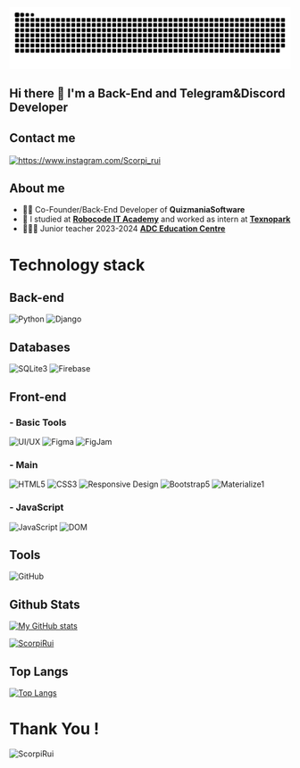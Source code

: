 ![](https://github.com/Platane/snk/raw/output/github-contribution-grid-snake.svg)

## Hi there 👋 I'm a Back-End and Telegram&Discord Developer

## Contact me

<p align="left" style="display: flex;">
<!-- <a href="https://linkedin.com/in/nurullosalaydinov/" target="blank"><img align="center" src="https://raw.githubusercontent.com/rahuldkjain/github-profile-readme-generator/master/src/images/icons/Social/linked-in-alt.svg" alt="https://www.linkedin.com/in/nurullosalaydinov/" height="30" width="40" /></a> -->
<!-- <a href="https://www.facebook.com/profile.php?id=100070334148353" target="blank"><img align="center" src="https://raw.githubusercontent.com/rahuldkjain/github-profile-readme-generator/master/src/images/icons/Social/facebook.svg" alt="https://www.facebook.com/profile.php?id=100070334148353" height="22px" width="22px" /></a>
   -->
<a href="https://www.instagram.com/Scorpi_rui" target="blank">
  <img align="center" src="https://raw.githubusercontent.com/rahuldkjain/github-profile-readme-generator/master/src/images/icons/Social/instagram.svg" alt="https://www.instagram.com/Scorpi_rui" height="22px" width="22px" />
  </a>
  
<!-- <a href="https://t.me/sam0se">
<svg xmlns="http://www.w3.org/2000/svg" width="16" height="16" fill="currentColor" class="bi bi-telegram" viewBox="0 0 16 16"> <path d="M16 8A8 8 0 1 1 0 8a8 8 0 0 1 16 0zM8.287 5.906c-.778.324-2.334.994-4.666 2.01-.378.15-.577.298-.595.442-.03.243.275.339.69.47l.175.055c.408.133.958.288 1.243.294.26.006.549-.1.868-.32 2.179-1.471 3.304-2.214 3.374-2.23.05-.012.12-.026.166.016.047.041.042.12.037.141-.03.129-1.227 1.241-1.846 1.817-.193.18-.33.307-.358.336a8.154 8.154 0 0 1-.188.186c-.38.366-.664.64.015 1.088.327.216.589.393.85.571.284.194.568.387.936.629.093.06.183.125.27.187.331.236.63.448.997.414.214-.02.435-.22.547-.82.265-1.417.786-4.486.906-5.751a1.426 1.426 0 0 0-.013-.315.337.337 0 0 0-.114-.217.526.526 0 0 0-.31-.093c-.3.005-.763.166-2.984 1.09z"/> </svg> -->

<!-- </a> -->
</p>

## About me

- 👨‍💻 Co-Founder/Back-End Developer of **QuizmaniaSoftware**
- 🔭 I studied at **[Robocode IT Academy](https://robocode.uz)** and worked as intern at **[Texnopark](https://t.me/yoshlartexnoparki)**
- 👨🏻‍🏫 Junior teacher 2023-2024 **[ADC Education Centre](http://adceducate.com/)**
<!-- - 🌱 Always Tenacious 😃 -->

# Technology stack

## **Back-end**
![Python](https://img.shields.io/badge/Python-3-FFDB63)
![Django](https://img.shields.io/badge/Django-0C4B33)

## **Databases**
![SQLite3](https://img.shields.io/badge/SQLite-3-3185FC)
![Firebase](https://img.shields.io/badge/Firebase-FFCA28)

## **Front-end**
### - **Basic Tools**
![UI/UX](https://img.shields.io/badge/UI%2FUX-Design-DC493A)
![Figma](https://img.shields.io/badge/Figma-Design-white)
![FigJam](https://img.shields.io/badge/FigmaJam-9647F5)
### - **Main**
![HTML5](https://img.shields.io/badge/HTML5-E65732)
![CSS3](https://img.shields.io/badge/CSS3-189CED)
![Responsive Design](https://img.shields.io/badge/Responsive-Design-189CED)
![Bootstrap5](https://img.shields.io/badge/Bootstrap-712CF9)
![Materialize1](https://img.shields.io/badge/materialize-css)
<!-- ![TailwindCSS](https://img.shields.io/badge/Tailwind-38bdf8) -->
### - **JavaScript**
![JavaScript](https://img.shields.io/badge/Javascript-F7E01D)
![DOM](https://img.shields.io/badge/DOM-Manipulation-F7E01D)
<!-- ![Javascript Libs](https://img.shields.io/badge/Javascript-Libs-F7E01D) -->


## **Tools**
![GitHub](https://img.shields.io/badge/-GitHub-181717?style=flat-square&logo=github)

## **Github Stats**
[![My GitHub stats](https://github-readme-stats.vercel.app/api?username=ScorpiRui&hide=contribs,prs&show_icons=true&theme=tokyonight)](https://github.com/ScorpiRui/)
<p align="left"> <a href="https://github.com/ryo-ma/github-profile-trophy"><img src="https://github-profile-trophy.vercel.app/?username=ScorpiRui" alt="ScorpiRui" /></a> </p>

## **Top Langs**
[![Top Langs](https://github-readme-stats.vercel.app/api/top-langs/?username=ScorpiRui&layout=compact&theme=tokyonight)](https://github.com/ScorpiRui/)

# Thank You !
<p align="left"> <img src="https://komarev.com/ghpvc/?username=ScorpiRui&label=Profile%20views&color=0e75b6&style=flat" alt="ScorpiRui" /> </p>
